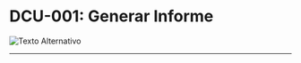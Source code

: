 # DCU-001: Generar Informe
![Texto Alternativo](https://github.com/TtheCrazyMeats/imagenes/blob/main/Generar%20informe%20dc.jpeg)
****
